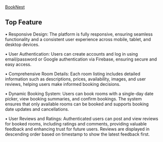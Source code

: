 [BookNest](https://book-nestbd.web.app/)

<h2>Top Feature</h2>

•	Responsive Design: The platform is fully responsive, ensuring seamless functionality and a consistent user experience across mobile, tablet, and desktop devices.

•	User Authentication: Users can create accounts and log in using email/password or Google authentication via Firebase, ensuring secure and easy access.

•	Comprehensive Room Details: Each room listing includes detailed information such as descriptions, prices, availability, images, and user reviews, helping users make informed booking decisions.

•	Dynamic Booking System: Users can book rooms with a single-day date picker, view booking summaries, and confirm bookings. The system ensures that only available rooms can be booked and supports booking date updates and cancellations.

•	User Reviews and Ratings: Authenticated users can post and view reviews for booked rooms, including ratings and comments, providing valuable feedback and enhancing trust for future users. Reviews are displayed in descending order based on timestamp to show the latest feedback first.
